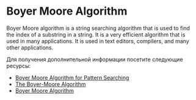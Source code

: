 # Boyer Moore Algorithm

Boyer Moore algorithm is a string searching algorithm that is used to find the index of a substring in a string. It is a very efficient algorithm that is used in many applications. It is used in text editors, compilers, and many other applications.

Для получения дополнительной информации посетите следующие ресурсы:

- [Boyer Moore Algorithm for Pattern Searching](https://www.geeksforgeeks.org/boyer-moore-algorithm-for-pattern-searching/)
- [The Boyer-Moore Algorithm](https://www.javatpoint.com/daa-boyer-moore-algorithm)
- [Boyer Moore Algorithm](https://www.coursera.org/learn/algorithms-part2/lecture/CYxOT/boyer-moore)
